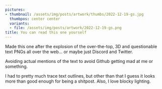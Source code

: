 ```yaml
---
pictures:
- thumbnail: /assets/img/posts/artwork/thumbs/2022-12-19-gs.jpg
  thumbpos: center center
  variants:
  - file: /assets/img/posts/artwork/2022-12-19-gs.png
title: You can read this one yourself
---
```

Made this one after the explosion of the over-the-top, 3D and questionable text PNGs all over the web... or maybe just Discord and Twitter. 

Avoiding actual mentions of the text to avoid Github getting mad at me or something.

I had to pretty much trace text outlines, but other than that I guess it looks more than good enough for being a shitpost.
Also, I love blocky lighting.
